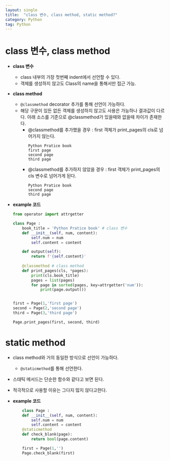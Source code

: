 ```yaml
---
layout: single
title:  "class 변수, class method, static method?"
category: Python
tag: Python
---
```


# class 변수, class method
- **class 변수**
  - class 내부의 가장 첫번째 indent에서 선언할 수 있다.
  - 객체를 생성하지 않고도 Class의 name을 통해서만 접근 가능.

- **class method**
  - `@classmethod` decorator 추가를 통해 선언이 가능하다.
  - 해당 구문이 있든 없든 객체를 생성하지 않고도 사용은 가능하나 결과값이 다르다. 아래 소스를 기준으로 @classmethod가 있을때와 없을때 차이가 존재한다.
    - @classmethod를 추가했을 경우 : first 객체가 print_pages의 cls로 넘어가지 않는다.
        ```
        Python Pratice book
        first page
        second page
        third page
        ```
    - @classmethod를 추가하지 않았을 경우 : first 객체가 print_pages의 cls 변수로 넘어가게 된다.
        ```
        Python Pratice book
        second page
        third page
        ``` 
- **example 코드**
    ```python
    from operator import attrgetter

    class Page : 
        book_title = 'Python Pratice book' # class 변수
        def __init__(self, num, content):
            self.num = num
            self.content = content

        def output(self):
            return f'{self.content}'
        
        @classmethod # class method
        def print_pages(cls, *pages):
            print(cls.book_title)
            pages = list(pages)
            for page in sorted(pages, key=attrgetter('num')):
                print(page.output())


    first = Page(1,'first page')
    second = Page(2,'second page')
    third = Page(3,'third page')

    Page.print_pages(first, second, third)
    ```

# static method
- class method와 거의 동일한 방식으로 선언이 가능하다.
  - `@staticmethod`를 통해 선언한다.
- 스태틱 메서드는 단순한 함수와 같다고 보면 된다.
- 적극적으로 사용할 이유는 그다지 많지 않다고한다.

- **example 코드**
    ```python
        class Page : 
        def __init__(self, num, content):
            self.num = num
            self.content = content
        @staticmethod
        def check_blank(page):
            return bool(page.content)

        first = Page(1,'')
        Page.check_blank(first)
    ```